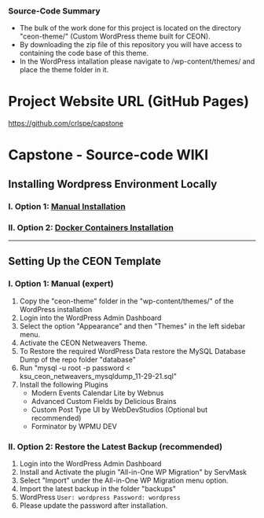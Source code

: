 ### Source-Code Summary
- The bulk of the work done for this project is located on the directory "ceon-theme/" (Custom WordPress theme built for CEON). 
- By downloading the zip file of this repository you will have access to containing the code base of this theme.
- In the WordPress intallation please navigate to /wp-content/themes/ and place the theme folder in it. 

# Project Website URL (GitHub Pages)
https://github.com/crlspe/capstone


# Capstone - Source-code WIKI  

## Installing Wordpress Environment Locally
### I. Option 1: [Manual Installation](https://github.com/crlspe/capstone/blob/master/docs/installation/docker.md)

       
### II. Option 2: [Docker Containers Installation](https://github.com/crlspe/capstone/blob/master/docs/installation/docker.md)
   

-------------------------------
## Setting Up the CEON Template 
### I. Option 1: Manual (expert)
   1. Copy the "ceon-theme" folder in the "wp-content/themes/" of the WordPress installation
   2. Login into the WordPress Admin Dashboard
   3. Select the option "Appearance" and then "Themes" in the left sidebar menu.
   4. Activate the CEON Netweavers Theme.
   5. To Restore the required WordPress Data restore the MySQL Database Dump of the repo folder "database" 
   6. Run "mysql -u root -p password < ksu_ceon_netweavers_mysqldump_11-29-21.sql"
   7. Install the following Plugins
        - Modern Events Calendar Lite by Webnus
        - Advanced Custom Fields by Delicious Brains
        - Custom Post Type UI by WebDevStudios (Optional but recommended)
        - Forminator by WPMU DEV
        
   
### II. Option 2: Restore the Latest Backup (recommended)
   1. Login into the WordPress Admin Dashboard
   2. Install and Activate the plugin "All-in-One WP Migration" by ServMask 
   3. Select "Import" under the All-in-One WP Migration menu option.
   4. Import the latest backup in the folder "backups"
   5. WordPress `User: wordpress Password: wordpress` 
   6. Please update the password after installation.
